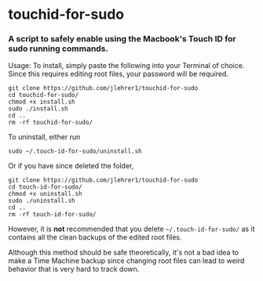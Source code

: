 # touchid-for-sudo
### A script to safely enable using the Macbook's Touch ID for sudo running commands.

Usage:
To install, simply paste the following into your Terminal of choice. Since this
requires editing root files, your password will be required.

```shell
git clone https://github.com/jlehrer1/touchid-for-sudo
cd touchid-for-sudo/
chmod +x install.sh
sudo ./install.sh
cd ..
rm -rf touchid-for-sudo/
```

To uninstall, either run
```shell
sudo ~/.touch-id-for-sudo/uninstall.sh
```

Or if you have since deleted the folder,
```shell
git clone https://github.com/jlehrer1/touchid-for-sudo
cd touch-id-for-sudo/
chmod +x uninstall.sh
sudo ./uninstall.sh
cd ..
rm -rf touch-id-for-sudo/
```

However, it is **not** recommended that you delete `~/.touch-id-for-sudo/` as it
contains all the clean backups of the edited root files.

Although this method should be safe theoretically, it's not a bad idea to make a
Time Machine backup since changing root files can lead to weird behavior that is very hard to track down. 


